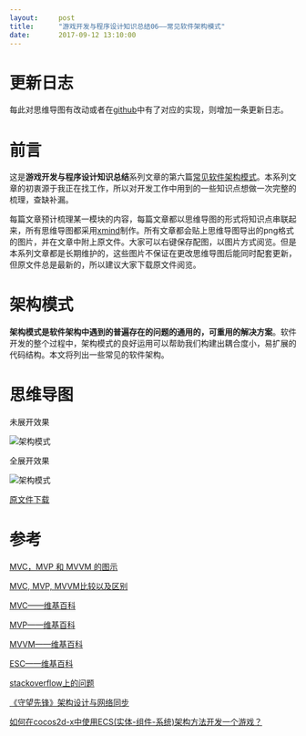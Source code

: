 ```yaml
---
layout:     post
title:      "游戏开发与程序设计知识总结06——常见软件架构模式"
date:       2017-09-12 13:10:00
---
```


# 更新日志

每此对思维导图有改动或者在[github](https://github.com/AllenKashiwa/StudyCpp)中有了对应的实现，则增加一条更新日志。

# 前言

这是**游戏开发与程序设计知识总结**系列文章的第六篇[常见软件架构模式](http://baizihan.me/2017/09/architectural_pattern/)。本系列文章的初衷源于我正在找工作，所以对开发工作中用到的一些知识点想做一次完整的梳理，查缺补漏。

每篇文章预计梳理某一模块的内容，每篇文章都以思维导图的形式将知识点串联起来，所有思维导图都采用[xmind](http://www.xmindchina.net/)制作。所有文章都会贴上思维导图导出的png格式的图片，并在文章中附上原文件。大家可以右键保存配图，以图片方式阅览。但是本系列文章都是长期维护的，这些图片不保证在更改思维导图后能同时配套更新，但原文件总是最新的，所以建议大家下载原文件阅览。

# 架构模式

**架构模式是软件架构中遇到的普遍存在的问题的通用的，可重用的解决方案**。软件开发的整个过程中，架构模式的良好运用可以帮助我们构建出耦合度小，易扩展的代码结构。本文将列出一些常见的软件架构。

# 思维导图

未展开效果

![架构模式](http://baizihan.me/assets/images/in-post/architectural_pattern/architectural_pattern.png)

全展开效果

![架构模式](http://baizihan.me/assets/images/in-post/architectural_pattern/architectural_pattern_all.png)

[原文件下载](http://baizihan.me/assets/files/architectural_pattern.xmind)

# 参考

[MVC，MVP 和 MVVM 的图示](http://www.ruanyifeng.com/blog/2015/02/mvcmvp_mvvm.html)

[MVC, MVP, MVVM比较以及区别](http://www.cnblogs.com/JustRun1983/p/3679827.html)

[MVC——维基百科](https://en.wikipedia.org/wiki/Model%E2%80%93view%E2%80%93controller)

[MVP——维基百科](https://en.wikipedia.org/wiki/Model%E2%80%93view%E2%80%93presenter)

[MVVM——维基百科](https://en.wikipedia.org/wiki/Model%E2%80%93view%E2%80%93viewmodel)

[ESC——维基百科](https://en.wikipedia.org/wiki/Entity%E2%80%93component%E2%80%93system)

[stackoverflow上的问题](https://stackoverflow.com/questions/19444431/what-is-difference-between-mvc-mvp-mvvm-design-pattern-in-terms-of-coding-c-s)

[《守望先锋》架构设计与网络同步](http://www.gad.qq.com/article/detail/28682)

[如何在cocos2d-x中使用ECS(实体-组件-系统)架构方法开发一个游戏？](http://blog.csdn.net/i_dovelemon/article/details/30250049)